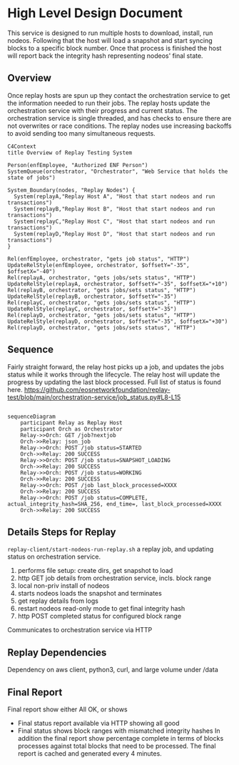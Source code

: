 # High Level Design Document

This service is designed to run multiple hosts to download, install, run nodeos. Following that the host will load a snapshot and start syncing blocks to a specific block number. Once that process is finished the host will report back the integrity hash representing nodeos' final state.

## Overview
Once replay hosts are spun up they contact the orchestration service to get the information needed to run their jobs. The replay hosts update the orchestration service with their progress and current status. The orchestration service is single threaded, and has checks to ensure there are not overwrites or race conditions. The replay nodes use increasing backoffs to avoid sending too many simultaneous requests.

```mermaid
C4Context
title Overview of Replay Testing System

Person(enfEmployee, "Authorized ENF Person")
SystemQueue(orchestrator, "Orchestrator", "Web Service that holds the state of jobs")

System_Boundary(nodes, "Replay Nodes") {
  System(replayA,"Replay Host A", "Host that start nodeos and run transactions")
  System(replayB,"Replay Host B", "Host that start nodeos and run transactions")
  System(replayC,"Replay Host C", "Host that start nodeos and run transactions")
  System(replayD,"Replay Host D", "Host that start nodeos and run transactions")
}

Rel(enfEmployee, orchestrator, "gets job status", "HTTP")
UpdateRelStyle(enfEmployee, orchestrator, $offsetY="-35", $offsetX="-40")
Rel(replayA, orchestrator, "gets jobs/sets status", "HTTP")
UpdateRelStyle(replayA, orchestrator, $offsetY="-35", $offsetX="+10")
Rel(replayB, orchestrator, "gets jobs/sets status", "HTTP")
UpdateRelStyle(replayB, orchestrator, $offsetY="-35")
Rel(replayC, orchestrator, "gets jobs/sets status", "HTTP")
UpdateRelStyle(replayC, orchestrator, $offsetY="-35")
Rel(replayD, orchestrator, "gets jobs/sets status", "HTTP")
UpdateRelStyle(replayD, orchestrator, $offsetY="-35", $offsetX="+30")
Rel(replayD, orchestrator, "gets jobs/sets status", "HTTP")
```

## Sequence
Fairly straight forward, the relay host picks up a job, and updates the jobs status while it works through the lifecycle. The relay host will update the progress by updating the last block processed. Full list of status is found here. https://github.com/eosnetworkfoundation/replay-test/blob/main/orchestration-service/job_status.py#L8-L15

```mermaid

sequenceDiagram
    participant Relay as Replay Host
    participant Orch as Orchestrator
    Relay->>Orch: GET /job?nextjob
    Orch->>Relay: json_job
    Relay->>Orch: POST /job status=STARTED
    Orch->>Relay: 200 SUCCESS
    Relay->>Orch: POST /job status=SNAPSHOT_LOADING
    Orch->>Relay: 200 SUCCESS
    Relay->>Orch: POST /job status=WORKING
    Orch->>Relay: 200 SUCCESS
    Relay->>Orch: POST /job last_block_processed=XXXX
    Orch->>Relay: 200 SUCCESS
    Relay->>Orch: POST /job status=COMPLETE, actual_integrity_hash=SHA_256, end_time=, last_block_processed=XXXX
    Orch->>Relay: 200 SUCCESS
```

## Details Steps for Replay
`replay-client/start-nodeos-run-replay.sh` a replay job, and updating status on orchestration service.
1. performs file setup: create dirs, get snapshot to load
2. http GET job details from orchestration service, incls. block range
3. local non-priv install of nodeos
4. starts nodeos loads the snapshot and terminates
5. get replay details from logs
6. restart nodeos read-only mode to get final integrity hash
7. http POST completed status for configured block range

Communicates to orchestration service via HTTP

## Replay Dependencies
Dependency on aws client, python3, curl, and large volume under /data

## Final Report
Final report show either All OK, or shows
- Final status report available via HTTP showing all good
- Final status shows block ranges with mismatched integrity hashes
In addition the final report show percentage complete in terms of blocks processes against total blocks that need to be processed. The final report is cached and generated every 4 minutes.
